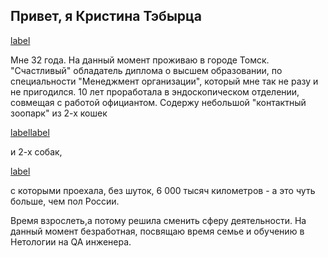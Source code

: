 ## Привет, я Кристина Тэбырца

[label](https://m.vk.com/photo75598170_457241113?list%253Dmail167483)

Мне 32 года. На данный момент проживаю в городе Томск. "Счастливый" обладатель диплома о высшем образовании, по специальности "Менеджмент организации", который мне так не разу и не пригодился. 10 лет проработала в эндоскопическом отделении, совмещая с работой официантом. 
Содержу небольшой "контактный зоопарк" из 2-х кошек 

[label](https://m.vk.com/photo75598170_457241114?list%253Dmail167484)[label](https://m.vk.com/photo75598170_457241115?list%253Dmail167485)

и 2-х  собак,

[label](https://m.vk.com/photo75598170_457241112?list%253Dmail167483)

с которыми проехала, без шуток, 6 000 тысяч километров - а это чуть больше, чем пол России. 

Время взрослеть,а потому решила сменить сферу деятельности. На данный момент безработная, посвящаю время семье и обучению в Нетологии на QA инженера.
